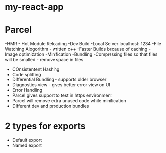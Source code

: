 # my-react-app

# Parcel

-HMR - Hot Module Reloading
-Dev Build
-Local Server localhost: 1234
-File Watching Alogorithm - written c++
-Faster Builds because of caching
-Image optimization
-Minification
-Bundling
-Compressing files so that files will be smalled - remove space in files

- COnsistentent Hashing
- Code splitting
- Differential Bundling - supports older browser
- Diagnostics view - gives better error view on UI
- Error Handling
- Parcel gives support to test in https environment
- Parcel will remove extra unused code while minification
- DIfferent dev and production bundles

# 2 types for exports

- Default export
- Named export
